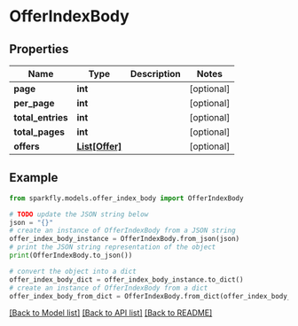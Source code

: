 # OfferIndexBody


## Properties

Name | Type | Description | Notes
------------ | ------------- | ------------- | -------------
**page** | **int** |  | [optional] 
**per_page** | **int** |  | [optional] 
**total_entries** | **int** |  | [optional] 
**total_pages** | **int** |  | [optional] 
**offers** | [**List[Offer]**](Offer.md) |  | [optional] 

## Example

```python
from sparkfly.models.offer_index_body import OfferIndexBody

# TODO update the JSON string below
json = "{}"
# create an instance of OfferIndexBody from a JSON string
offer_index_body_instance = OfferIndexBody.from_json(json)
# print the JSON string representation of the object
print(OfferIndexBody.to_json())

# convert the object into a dict
offer_index_body_dict = offer_index_body_instance.to_dict()
# create an instance of OfferIndexBody from a dict
offer_index_body_from_dict = OfferIndexBody.from_dict(offer_index_body_dict)
```
[[Back to Model list]](../README.md#documentation-for-models) [[Back to API list]](../README.md#documentation-for-api-endpoints) [[Back to README]](../README.md)


